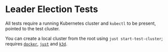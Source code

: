 # Leader Election Tests

All tests require a running Kubernetes cluster and `kubectl` to be present, pointed to the test cluster.

You can create a local cluster from the root using `just start-test-cluster`; requires [`docker`](https://docker.com), [`just`](https://github.com/casey/just) and [`k3d`](https://k3d.io).
